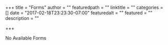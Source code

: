 +++
title = "Forms"
author = ""
featuredpath = ""
linktitle = ""
categories = []
date = "2017-02-18T23:23:30-07:00"
featuredalt = ""
featured = ""
description = ""

+++

No Available Forms
<!-- [Download Form](/forms/dummy-form.pdf) -->

